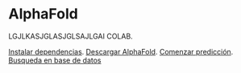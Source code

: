 # AlphaFold
LGJLKASJGLASJGLSAJLGAI COLAB.

[Instalar dependencias](Archives/Descarga_de_dependencias.txt).
[Descargar AlphaFold](Archives/Descargar_de_AlphaFold.txt).
[Comenzar predicción](Archives/Hacer_prediccion.txt).
[Busqueda en base de datos](Archives/Busqueda_y_prediccion_en_la_base_de_datos.txt)
